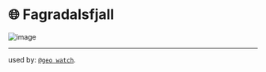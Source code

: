 # 🌐 Fagradalsfjall

![image](https://kamangir-public.s3.ca-central-1.amazonaws.com/geo-watch-2024-09-04-Fagradalsfjall-a/geo-watch-2024-09-04-Fagradalsfjall-a-2X.gif?raw=true&random=mJahtfyzlU0VkVYT)


---

used by: [`@geo watch`](../).
